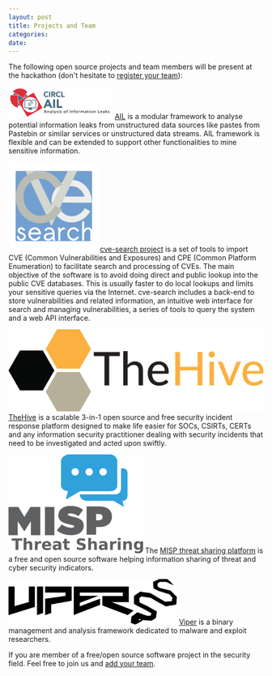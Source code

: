 ```yaml
---
layout: post
title: Projects and Team
categories:
date:
---
```


The following open source projects and team members will be present at the hackathon (don't hesitate to [register your team](https://www.eventbrite.com/e/open-source-software-hackathon-tickets-31317418241)):

![AIL logo](/images/logos/AIL.png)
[AIL](https://github.com/CIRCL/AIL-framework) is a modular framework to analyse potential information leaks from unstructured data sources like pastes from Pastebin or similar services or unstructured data streams. AIL framework is flexible and can be extended to support other functionalities to mine sensitive information.

![cve-search logo](/images/logos/cve-search.png)
[cve-search project](https://github.com/cve-search/) is a set of tools to import CVE (Common Vulnerabilities and Exposures) and CPE (Common Platform Enumeration) to facilitate search and processing of CVEs.  The main objective of the software is to avoid doing direct and public lookup into the public CVE databases. This is usually faster to do local lookups and limits your sensitive queries via the Internet.  cve-search includes a back-end to store vulnerabilities and related information, an intuitive web interface for search and managing vulnerabilities, a series of tools to query the system and a web API interface.

![TheHive](/images/logos/thehive.png)
[TheHive](https://thehive-project.org/) is a scalable 3-in-1 open source and free security incident response platform designed to make life easier for SOCs, CSIRTs, CERTs and any information security practitioner dealing with security incidents that need to be investigated and acted upon swiftly.

![MISP Project](/images/logos/misp-logo.png)
The [MISP threat sharing platform](https://www.misp.software/) is a free and open source software helping information sharing of threat and cyber security indicators.

![Viper](/images/logos/viper.png)
[Viper](http://www.viper.li/) is a binary management and analysis framework dedicated to malware and exploit researchers.

If you are member of a free/open source software project in the security field. Feel free to join us and [add your team](https://www.eventbrite.com/e/open-source-software-hackathon-tickets-31317418241).

